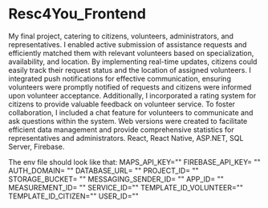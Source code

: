 # Resc4You_Frontend
My final project, catering to citizens, volunteers, administrators, and representatives.
I enabled active submission of assistance requests and efficiently matched them with relevant volunteers based on specialization, availability, and location.
By implementing real-time updates, citizens could easily track their request status and the location of assigned volunteers.
I integrated push notifications for effective communication, ensuring volunteers were promptly notified of requests and citizens were informed upon volunteer acceptance.
Additionally, I incorporated a rating system for citizens to provide valuable feedback on volunteer service.
To foster collaboration, I included a chat feature for volunteers to communicate and ask questions within the system.
Web versions were created to facilitate efficient data management and provide comprehensive statistics for representatives and administrators.
React, React Native, ASP.NET, SQL Server, Firebase.

The env file should look like that: MAPS_API_KEY="" FIREBASE_API_KEY= "" AUTH_DOMAIN= "" DATABASE_URL= "" PROJECT_ID= "" STORAGE_BUCKET= "" 
MESSAGING_SENDER_ID= "" APP_ID= "" MEASUREMENT_ID= "" SERVICE_ID="" TEMPLATE_ID_VOLUNTEER="" TEMPLATE_ID_CITIZEN="" USER_ID=""

